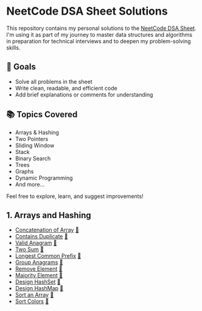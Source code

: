 # NeetCode DSA Sheet Solutions

This repository contains my personal solutions to the [NeetCode DSA Sheet](https://neetcode.io/). I'm using it as part of my journey to master data structures and algorithms in preparation for technical interviews and to deepen my problem-solving skills.

## 🚀 Goals
- Solve all problems in the sheet
- Write clean, readable, and efficient code
- Add brief explanations or comments for understanding

## 📚 Topics Covered
- Arrays & Hashing
- Two Pointers
- Sliding Window
- Stack
- Binary Search
- Trees
- Graphs
- Dynamic Programming
- And more...

Feel free to explore, learn, and suggest improvements!


## 1. Arrays and Hashing
- [Concatenation of Array](https://leetcode.com/problems/concatenation-of-array/description/)  [📁](/Arrays%20and%20Hashing/ConcatenationOfArray.java)
- [Contains Duplicate](https://leetcode.com/problems/contains-duplicate/description/)  [📁](/Arrays%20and%20Hashing/ContainsDuplicate.java)
- [Valid Anagram](https://leetcode.com/problems/valid-anagram/description/)  [📁](/Arrays%20and%20Hashing/ValidAnagram.java)
- [Two Sum](https://leetcode.com/problems/two-sum/description/)  [📁](/Arrays%20and%20Hashing/TwoSum.java)
- [Longest Common Prefix](https://leetcode.com/problems/longest-common-prefix/description/)  [📁](/Arrays%20and%20Hashing/LongestCommonPrefix.java)
- [Group Anagrams](https://leetcode.com/problems/group-anagrams/description/)  [📁](/Arrays%20and%20Hashing/GroupAnagrams.java)
- [Remove Element](https://leetcode.com/problems/remove-element/description/)  [📁](/Arrays%20and%20Hashing/RemoveElement.java)
- [Majority Element](https://leetcode.com/problems/majority-element/description/)  [📁](/Arrays%20and%20Hashing/MajorityElement.java)
- [Design HashSet](https://leetcode.com/problems/design-hashset/description/)  [📁](/Arrays%20and%20Hashing/DesignHashSet.java)
- [Design HashMap](https://leetcode.com/problems/design-hashmap/description/)  [📁](/Arrays%20and%20Hashing/DesignHashMap.java)
- [Sort an Array](https://leetcode.com/problems/sort-an-array/description/)  [📁](/Arrays%20and%20Hashing/SortAnArray.java)
- [Sort Colors](https://leetcode.com/problems/sort-colors/description/)  [📁](/Arrays%20and%20Hashing/SortColors.java)